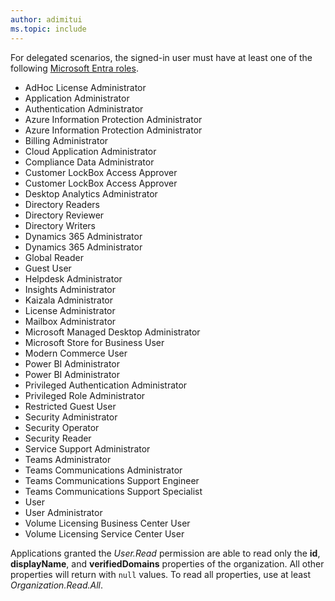 ```yaml
---
author: adimitui
ms.topic: include
---
```


For delegated scenarios, the signed-in user must have at least one of the following [Microsoft Entra roles](/azure/active-directory/roles/permissions-reference?toc=%2Fgraph%2Ftoc.json).

- AdHoc License Administrator
- Application Administrator
- Authentication Administrator
- Azure Information Protection Administrator
- Azure Information Protection Administrator
- Billing Administrator
- Cloud Application Administrator
- Compliance Data Administrator
- Customer LockBox Access Approver
- Customer LockBox Access Approver
- Desktop Analytics Administrator
- Directory Readers
- Directory Reviewer
- Directory Writers
- Dynamics 365 Administrator
- Dynamics 365 Administrator
- Global Reader
- Guest User
- Helpdesk Administrator
- Insights Administrator
- Kaizala Administrator
- License Administrator
- Mailbox Administrator
- Microsoft Managed Desktop Administrator
- Microsoft Store for Business User
- Modern Commerce User
- Power BI Administrator
- Power BI Administrator
- Privileged Authentication Administrator
- Privileged Role Administrator
- Restricted Guest User
- Security Administrator
- Security Operator
- Security Reader
- Service Support Administrator
- Teams Administrator
- Teams Communications Administrator
- Teams Communications Support Engineer
- Teams Communications Support Specialist
- User
- User Administrator
- Volume Licensing Business Center User
- Volume Licensing Service Center User

Applications granted the *User.Read* permission are able to read only the **id**, **displayName**, and **verifiedDomains** properties of the organization.  All other properties will return with `null` values. To read all properties, use at least *Organization.Read.All*.
